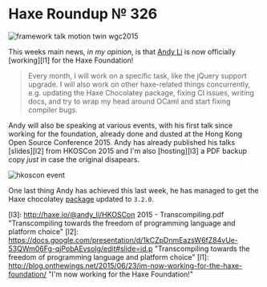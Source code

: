 [_template]: ../templates/roundup.html
[date]: / "2015-06-23 09:58:00"
[modified]: / "2015-06-24 13:50:00"
[published]: / "2015-06-24 14:00:00"
[“”]: a ""
# Haxe Roundup № 326

![framework talk motion twin wgc2015](/img/326/framework_talk.jpg "David Elahee (@blackmagic_mt) at WGC2015 talking about frameworks and Haxe.")

This weeks main news, _in my opinion_, is that [Andy Li][tw1] is now officially
[working][l1] for the Haxe Foundation!

> Every month, I will work on a specific task, like the jQuery support upgrade. 
I will also work on other haxe-related things concurrently, e.g. updating the Haxe 
Chocolatey package, fixing CI issues, writing docs, and try to wrap my head around 
OCaml and start fixing compiler bugs.

Andy will also be speaking at various events, with his first talk since working
for the foundation, already done and dusted at the Hong Kong Open Source 
Conference 2015. Andy has already published his talks [slides][l2] from HKOSCon 
2015 and I'm also [hosting][l3] a PDF backup copy _just_ in case the 
original disapears.

![hkoscon event](/img/326/hkoscon.jpg "Andy's talk at HKOSCon. Photo by Leon Anavi (@leonanavi)")

One last thing Andy has achieved this last week, he has managed to get the
Haxe chocolatey [package][l4] updated to `3.2.0`.

[tw1]: https://twitter.com/andy_li "@andy_li"
	
[l4]: https://chocolatey.org/packages/haxe/3.2.0 "Haxe 3.2.0 Chocolatey Package"
[l3]: http://haxe.io/@andy_li/HKOSCon 2015 - Transcompiling.pdf "Transcompiling towards the freedom of programming language and platform choice"
[l2]: https://docs.google.com/presentation/d/1kCZpDnmEazsW6fZ84vUe-53QWm06Fg-qjPobAEvsolg/edit#slide=id.p "Transcompiling towards the freedom of programming language and platform choice"
[l1]: http://blog.onthewings.net/2015/06/23/im-now-working-for-the-haxe-foundation/ "I'm now working for the Haxe Foundation!"
